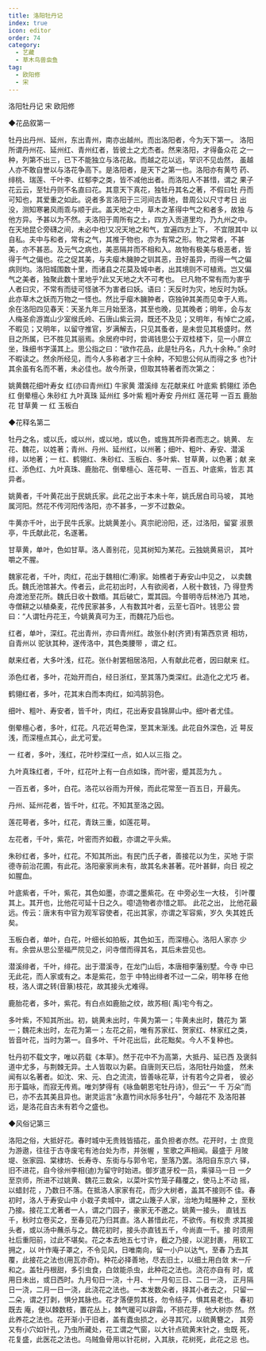 ```yaml
---
title: 洛阳牡丹记
index: true
icon: editor
order: 74
category:
  - 艺藏
  - 草木鸟兽虫鱼
tag:
  - 欧阳修
  - 宋
---
```


洛阳牡丹记 宋 欧阳修  

◆花品叙第一  

牡丹出丹州、延州，东出青州，南亦出越州。而出洛阳者，今为天下第一。 洛阳所谓丹州花、延州红、青州红者，皆彼土之尤杰者。然来洛阳，才得备众花 之一种，列第不出三，已下不能独立与洛花敌。而越之花以远，罕识不见齿然， 虽越人亦不敢自誉以与洛花争高下。是洛阳者，是天下之第一也。洛阳亦有黄芍 药、绯桃、瑞莲、千叶李、红郁李之类，皆不减他出者。而洛阳人不甚惜，谓之 果子花云云，至牡丹则不名直曰花。其意天下真花，独牡丹其名之著，不假曰牡 丹而可知也，其爱重之如此。说者多言洛阳于三河间古善地，昔周公以尺寸考日 出没，测知寒暑风雨乖与顺于此。盖天地之中，草木之革得中气之和者多，故独 与他方异。予甚以为不然。夫洛阳于周所有之土，四方入贡道里均，乃九州之中。 在天地昆仑旁礴之间，未必中也!又况天地之和气，宜遍四方上下， 不宜限其中 以自私。夫中与和者，常有之气，其推于物也，亦为有常之形。物之常者，不甚 美，亦不甚恶。及元气之病也，美恶隔并而不相和入。故物有极美与极恶者，皆 得于气之偏也。花之促其美，与夫瘿木臃肿之钏其恶，丑好虽异，而得一气之偏 病则均。洛阳城围数十里，而诸县之花莫及城中者，出其境则不可植焉。岂又偏 气之美者，独聚此数十里地乎?此又天地之大不可考也。 已凡物不常有而为害乎 人者曰灾，不常有而徒可怪骇不为害者曰妖。语曰：天反时为灾，地反时为妖。 此亦草木之妖而万物之一怪也。然比乎瘿木臃肿者，窃独钟其美而见幸于人焉。 余在洛阳四见春天：天圣九年三月始至洛，其至也晚，见其晚者；明年，会与友 人梅圣俞游嵩山少室缑氏岭、石唐山紫云洞，既还不及见；又明年，有悼亡之戚， 不暇见；又明年，以留守推官，岁满解去，只见其蚤者，是未尝见其极盛时。然 目之所属，已不胜见其丽焉。余居府中时，尝谒钱思公于双桂楼下，见一小屏立 坐，珠细书字潢其上。思公指之曰：“欲作花品，此是牡丹名，凡九十余种。” 余时不暇读之。然余所经见，而今人多称者才三十余种，不知思公何从而得之多 也?计其余虽有名而不著，未必佳也。故今所录，但取其特著者而次第之：  

姚黄魏花细叶寿女    红(亦曰青州红) 牛家黄    潜溪绯       左花献来红    叶底紫    鹤翎红   添色红    倒晕檀心     朱砂红    九叶真珠  延州红    多叶紫   粗叶寿安   丹州红       莲花萼    一百五    鹿胎花    甘草黄   一  红    玉板白  

◆花释名第二  

牡丹之名，或以氏，或以州，或以地，或以色，或旌其所异者而志之。姚黄、 左花、魏花，以姓著；青州、丹州、延州红，以州著；细叶、粗叶、寿安、潜溪 绯，以地著；一  红、鹤翎红、朱砂红、玉板白、多叶紫、甘草黄，以色著；献 来红、添色红、九叶真珠、鹿胎花、倒晕檀心、莲花萼、一百五、叶底紫，皆志 其异者。  

姚黄者，千叶黄花出于民姚氏家。此花之出于本未十年，姚氏居白司马坡， 其地属河阳。然花不传河阳传洛阳，亦不甚多，一岁不过数朵。  

牛黄亦千叶，出于民牛氏家。比姚黄差小。真宗祀汾阳，还，过洛阳，留宴 淑景亭，牛氏献此花，名遂著。  

甘草黄，单叶，色如甘草。洛人善别花，见其树知为某花。云独姚黄易识， 其叶嚼之不腥。  

魏家花者，千叶，肉红，花出于魏相(仁溥)家。始樵者于寿安山中见之，   以卖魏氏。魏氏池馆甚大。传者云，此花初出时，人有欲阅者，人税十数钱，乃 得登秀舟渡池至花所。魏氏日收十数缗。其后破亡，鬻其园。今普明寺后林池乃 其地，寺僧耕之以植桑麦，花传民家甚多，人有数其叶者，云至七百叶。钱思公 尝曰：“人谓牡丹花王，今姚黄真可为王，而魏花乃后也。  

  红者，单叶，深红。花出青州，亦曰青州红。故张仆射(齐贤)有第西京贤 相坊，自青州以  驼驮其种，遂传洛中，其色类腰带  ，谓之  红。  

献来红者，大多叶浅，红花。张仆射罢相居洛阳，人有献此花者，因曰献来 红。  

添色红者，多叶，花始开而白，经日浙红，至其落乃类深红。此造化之尤巧 者。  

鹤翎红者，多叶，花其末白而本肉红，如鸿鹄羽色。  

细叶、粗叶、寿安者，皆千叶，肉红，花出寿安县锦屏山中。细叶者尤佳。  

倒晕檀心者，多叶，红花。凡花近萼色深，至其末渐浅。此花自外深色，近 萼反浅，而深檀点其心，此尤可爱。  

一  红者，多叶，浅红，花叶杪深红一点，如人以三指  之。  

九叶真珠红者，千叶，红花叶上有一白点如珠，而叶密，蹙其蕊为九  。  

一百五者，多叶，白花。洛花以谷雨为开候，而此花常至一百五日，开最先。  

丹州、延州花者，皆千叶，红花。不知其至洛之因。  

莲花萼者，多叶，红花，青趺三重，如莲花萼。  

左花者，千叶，紫花，叶密而齐如截，亦谓之平头紫。  

朱砂红者，多叶，红花。不知其所出。有民门氏子者，善接花以为生，买地 于崇德寺前治花圃，有此花。洛阳豪家尚未有，故其名未甚著。花叶甚鲜，向日 视之如腥血。  

叶底紫者，千叶，紫花，其色如墨，亦谓之墨紫花。在  中旁必生一大枝， 引叶覆其上。其开也，比他花可延十日之久。噫!造物者亦惜之耶。 此花之出， 比他花最远。传云：唐末有中官为观军容使者，花出其家，亦谓之军容紫，岁久 失其姓氏矣。  

玉板白者，单叶，白花，叶细长如拍板，其色如玉，而深檀心。洛阳人家亦 少有。余尝从思公至福严院见之，问寺僧而得其名，其后未尝见也。  

潜溪绯者，千叶，绯花。出于潜溪寺，在龙门山后，本唐相李藩别墅。今寺 中已无此花，而人家或有之。本是紫花，忽于  中特出绯者不过一二朵，明年移 在他枝，洛人谓之转(音篆)枝花，故其接头尤难得。  

鹿胎花者，多叶，紫花。有白点如鹿胎之纹，故苏相(  禹)宅今有之。  

多叶紫，不知其所出。初，姚黄未出时，牛黄为第一；牛黄未出时，魏花为 第一；魏花未出时，左花为第一；左花之前，唯有苏家红、贺家红、林家红之类， 皆音叶花，当时为第一。自多叶、千叶花出后，此花黜矣。今人不复种也。  

牡丹初不载文字，唯以药载《本草》。然于花中不为高第，大抵丹、延已西 及褒斜道中尤多，与荆棘无异。土人皆取以为薪。自唐则天已后，洛阳牡丹始盛， 然未闻有以名著者。如沈、宋、元、白之流流，皆善咏花草，计有若今之异者， 彼必形于篇咏，而寂无传焉。唯刘梦得有《咏鱼朝恩宅牡丹诗》，但云“一  千 万朵”而已，亦不去其美且异也。谢灵运言“永嘉竹间水际多牡丹”，今越花不 及洛阳甚远，是洛花自古未有若今之盛也。  

◆风俗记第三  

洛阳之俗，大抵好花。春时城中无贵贱皆插花，虽负担者亦然。花开时，士 庶竞为游遨，往往于古寺废宅有池台处为市，并张幄  ，笙歌之声相闻。最盛于 月陂堤、张家园、棠棣坊、长寿寺、东街与与郭令宅，至落乃罢。洛阳自东京六 驿，旧不进花，自今徐州李相(迪)为留守时始进。御岁遣牙校一员，乘驿马一日 一夕至京师，所进不过姚黄、魏花三数朵，以菜叶实竹笼子藉覆之，使马上不动 摇，以蜡封花  ，乃数日不落。在抵洛人家家有花，而少大树者，盖其不接则不 佳。春初时，洛人于寿安山中  小栽子卖城中，谓之山篾子人家，治地为畦塍种 之，至秋乃接。接花工尤著者一人，谓之门园子，豪家无不邀之。姚黄一接头， 直钱五千，秋时立卷买之，至春见花乃归其直。洛人甚惜此花，不欲传。有权贵 求其接头者，或以汤中蘸杀与之。魏花初时，接头亦直钱五千，今尚直一千。接 时须用社后重阳前，过此不堪矣。花之本去地五七寸许，截之乃接，以泥封裹， 用软工拥之，以  叶作庵子罩之，不令见风，日唯南向，留一小户以达气，至春 乃去其覆，此接花之法也(用瓦亦奇)。种花必择善地，尽去旧土，以细土用白敛 末一斤和之。盖牡丹根甜，多引虫食，白敛能杀虫，此种花之法也。浇花亦自有 时，或用日未出，或日西时。九月旬日一浇，十月、十一月旬三日、二日一浇， 正月隔日一浇，二月一日一浇，此浇花之法也。一本发数朵者，择其小者去之， 只留一二朵，谓之打剥，惧分其脉也。花才落便剪其枝，勿令结子，惧其易老也。 春初既去  庵，便以棘数枝，置花丛上，棘气暖可以辟霜，不损花芽，他大树亦 然。然此养花之法也。花开渐小于旧者，盖有蠹虫损之，必寻其冗，以硫黄簪之， 其旁又有小穴如针孔，乃虫所藏处，花工谓之气窗，以大针点硫黄末针之，虫既 死，花复盛，此医花之法也。乌贼鱼骨用以针花树，入其肤，花树死，此花之忌 也。  
